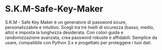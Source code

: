 # S.K.M-Safe-Key-Maker
 S.K.M - Safe Key Maker è un generatore di password sicure, personalizzabile e intuitivo. Scegli tra tre livelli di sicurezza (basso, medio, alto) e imposta la lunghezza desiderata. Con colori guida e randomizzazione avanzata, crea password robuste e affidabili. Semplice da usare, compatibile con Python 3.x e progettato per proteggere i tuoi dati.
